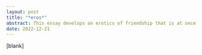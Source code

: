 ```yaml
---
layout: post
title: "*eros*"
abstract: This essay develops an erotics of friendship that is at once also an erotics of art and an erotics of religious experience, by working with the thinking of María Lugones, Audre Lorde, Plato, bell hooks, Alfred North Whitehead, Aristotle, Susan Sontag, Gloria Anzaldúa, John Dewey, Jean-Luc Nancy, Henri Bergson and Baruch Spinoza. / Nota bene: From here down, I still need to incorporate Plato, Whitehead, and Aristotle, after choosing to expand from three divisions into four. Each movement could be written as a 3-5 page section within an essay or as a 3-chapter part within a book. / In our first movement, Lugones, Lorde, and hooks articulate an erotics of friendship through lenses of devotion, turning toward, and mentorship. In our second movement, Sontag articulates an erotics of art in contrast with a hermeneutics interpreting art, as well as transparence as divine sense of intuition in perception, and Anzaldúa articulates an erotics of sublime, transformative storytelling, as well as a world-erotic understood through metaphors of entering the serpent and of becoming Coatlicue, practiced by attuning a global multiplicity of energy. Dewey articulates an erotics of art through the esthetic as consummate experience. In our third movement, Nancy articulates an existential erotics of being-with the origin, of being abandoned by the gods, and of loving each other with affectionately curious “world”-traveling; Bergson articulates the intuition of concrete duration as a site of erotic access to the Absolute; and Spinoza articulates the fullness of our erotic God, drawn to the limits of perception, sense, matter, existence, and “world,” in the perfection of the real, i.e., in the perfection of the erotic-esthetic-intuitive-material-devotional-mentorial-memorial-platonic-divine-experiential Absolute. / I argue for erotic, platonic, demi-sexual, poly-relational love as a metaphysical principle of experience, existence, and matter. I argue that we must turn toward embodied desire, attraction, and feeling, aspects of our shared *eros*, in order to achieve social justice, global harmony, personal fulfillment, and moral sense.
date: 2022-12-21
---
```


[blank]
